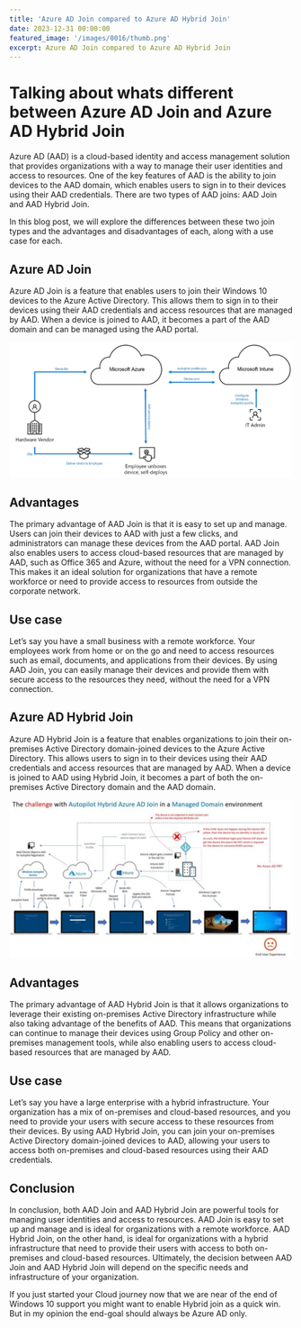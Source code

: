 ```yaml
---
title: 'Azure AD Join compared to Azure AD Hybrid Join'
date: 2023-12-31 00:00:00
featured_image: '/images/0016/thumb.png'
excerpt: Azure AD Join compared to Azure AD Hybrid Join
---
```


# Talking about whats different between Azure AD Join and Azure AD Hybrid Join

Azure AD (AAD) is a cloud-based identity and access management solution that provides organizations with a way to manage their user identities and access to resources. One of the key features of AAD is the ability to join devices to the AAD domain, which enables users to sign in to their devices using their AAD credentials. There are two types of AAD joins: AAD Join and AAD Hybrid Join.

In this blog post, we will explore the differences between these two join types and the advantages and disadvantages of each, along with a use case for each.

## Azure AD Join
Azure AD Join is a feature that enables users to join their Windows 10 devices to the Azure Active Directory. This allows them to sign in to their devices using their AAD credentials and access resources that are managed by AAD. When a device is joined to AAD, it becomes a part of the AAD domain and can be managed using the AAD portal.

![](/images/0016/1.png)

## Advantages
The primary advantage of AAD Join is that it is easy to set up and manage. Users can join their devices to AAD with just a few clicks, and administrators can manage these devices from the AAD portal. AAD Join also enables users to access cloud-based resources that are managed by AAD, such as Office 365 and Azure, without the need for a VPN connection. This makes it an ideal solution for organizations that have a remote workforce or need to provide access to resources from outside the corporate network.

## Use case
Let’s say you have a small business with a remote workforce. Your employees work from home or on the go and need to access resources such as email, documents, and applications from their devices. By using AAD Join, you can easily manage their devices and provide them with secure access to the resources they need, without the need for a VPN connection.

## Azure AD Hybrid Join
Azure AD Hybrid Join is a feature that enables organizations to join their on-premises Active Directory domain-joined devices to the Azure Active Directory. This allows users to sign in to their devices using their AAD credentials and access resources that are managed by AAD. When a device is joined to AAD using Hybrid Join, it becomes a part of both the on-premises Active Directory domain and the AAD domain.

![](/images/0016/2.png)

## Advantages
The primary advantage of AAD Hybrid Join is that it allows organizations to leverage their existing on-premises Active Directory infrastructure while also taking advantage of the benefits of AAD. This means that organizations can continue to manage their devices using Group Policy and other on-premises management tools, while also enabling users to access cloud-based resources that are managed by AAD.

## Use case
Let’s say you have a large enterprise with a hybrid infrastructure. Your organization has a mix of on-premises and cloud-based resources, and you need to provide your users with secure access to these resources from their devices. By using AAD Hybrid Join, you can join your on-premises Active Directory domain-joined devices to AAD, allowing your users to access both on-premises and cloud-based resources using their AAD credentials.

## Conclusion
In conclusion, both AAD Join and AAD Hybrid Join are powerful tools for managing user identities and access to resources. AAD Join is easy to set up and manage and is ideal for organizations with a remote workforce. AAD Hybrid Join, on the other hand, is ideal for organizations with a hybrid infrastructure that need to provide their users with access to both on-premises and cloud-based resources. Ultimately, the decision between AAD Join and AAD Hybrid Join will depend on the specific needs and infrastructure of your organization.

If you just started your Cloud journey now that we are near of the end of Windows 10 support you might want to enable Hybrid join as a quick win. But in my opinion the end-goal should always be Azure AD only.